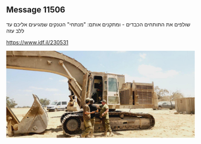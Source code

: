 ## Message 11506

שולפים את התותחים הכבדים - ומתקנים אותם:
"מנתחי" הטנקים שמגיעים אליכם עד ללב עזה

https://www.idf.il/230531

![Photo](11506/11506_photo.jpg)
